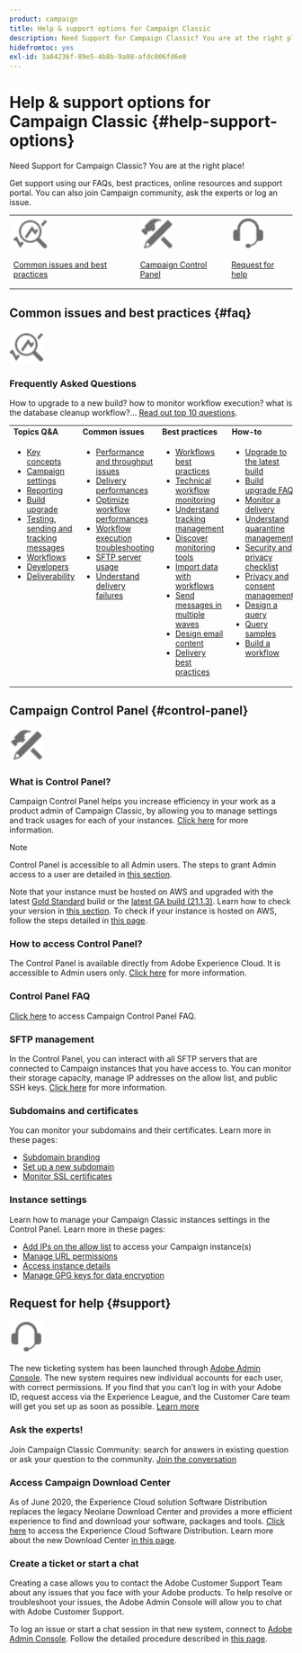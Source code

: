 ```yaml
---
product: campaign
title: Help & support options for Campaign Classic 
description: Need Support for Campaign Classic? You are at the right place!
hidefromtoc: yes
exl-id: 3a84236f-89e5-4b8b-9a98-afdc006fd6e0
---
```

# Help & support options for Campaign Classic {#help-support-options}

Need Support for Campaign Classic? You are at the right place!

Get support using our FAQs, best practices, online resources and support portal. You can also join Campaign community, ask the experts or log an issue.

<table>
    <tr>
        <td><img src="platform/using/assets/do-not-localize/icon-faq.svg" width="60px"><p><a href="#faq">Common issues and best practices</a></p></td>
        <td><img src="platform/using/assets/do-not-localize/icon-control-panel.svg" width="60px"><p><a href="#control-panel">Campaign Control Panel</a></p></td>
        <td><img src="platform/using/assets/do-not-localize/icon-support.svg" width="60px"><p><a href="#support">Request for help</a></p></td>
    </tr>
</table>

## Common issues and best practices {#faq}

<img src="platform/using/assets/do-not-localize/icon-faq.svg" width="60px">

### Frequently Asked Questions

How to upgrade to a new build? how to monitor workflow execution? what is the database cleanup workflow?... [Read out top 10 questions](platform/using/common-questions.md).

<table>
    <tr><td><strong>Topics Q&A</strong></td><td><strong>Common issues</strong></td><td><strong>Best practices</strong></td><td><strong>How-to</strong></td></tr>
    <tr>
    <td valign="top">
        <ul>
        <li><a href="platform/using/faq-key-concepts.md">Key concepts</a></li>
        <li><a href="platform/using/faq-campaign-config.md">Campaign settings</a></li>
        <li><a href="platform/using/faq-reporting.md">Reporting</a></li>
        <li><a href="platform/using/faq-build-upgrade.md">Build upgrade</a></li>
        <li><a href="platform/using/faq-messages.md">Testing, sending and tracking messages</a></li>
        <li><a href="platform/using/faq-workflows.md">Workflows</a></li>
        <li><a href="platform/using/faq-developers.md">Developers</a></li>
        <li><a href="delivery/using/monitoring-deliverability.md">Deliverability</a></li>
        </ul>
    </td>
    <td valign="top">
        <ul>
        <li><a href="production/using/performance-and-throughput-issues.md">Performance and throughput issues</a></li>
        <li><a href="delivery/using/delivery-performances.md">Delivery performances</a></li>
        <li><a href="workflow/using/workflow-best-practices.md">Optimize workflow performances</a></li>
        <li><a href="workflow/using/monitoring-workflow-execution.md">Workflow execution troubleshooting</a></li>
        <li><a href="platform/using/sftp-server-usage.md">SFTP server usage</a></li>
        <li><a href="delivery/using/understanding-delivery-failures.md">Understand delivery failures</a></li>
        </ul>
    </td>
   <td valign="top">
        <ul>
        <li><a href="workflow/using/workflow-best-practices.md">Workflows best practices</a></li>
        <li><a href="workflow/using/monitoring-technical-workflows.md">Technical workflow monitoring</a></li>
        <li><a href="delivery/using/about-message-tracking.md">Understand tracking management</a></li>
        <li><a href="production/using/monitoring-guidelines.md">Discover monitoring tools</a></li>
        <li><a href="platform/using/import-export-workflows.md">Import data with workflows</a></li>
        <li><a href="delivery/using/steps-sending-the-delivery.md">Send messages in multiple waves</a></li>
        <li><a href="delivery/using/defining-the-email-content.md">Design email content</a></li>
        <li><a href="delivery/using/delivery-best-practices.md">Delivery best practices</a></li>
        </ul>
    </td>
    <td valign="top">
        <ul>
        <li><a href="production/using/build-upgrade.md">Upgrade to the latest build</a></li>
        <li><a href="platform/using/faq-build-upgrade.md">Build upgrade FAQ</a></li>
        <li><a href="delivery/using/about-delivery-monitoring.md">Monitor a delivery</a></li>
        <li><a href="delivery/using/understanding-quarantine-management.md">Understand quarantine management</a></li>
        <li><a href="installation/using/get-started-security-privacy.md">Security and privacy checklist</a></li>
        <li><a href="platform/using/privacy-management.md">Privacy and consent management</a></li>
        <li><a href="platform/using/steps-to-create-a-query.md">Design a query</a></li>
        <li><a href="workflow/using/querying-recipient-table.md">Query samples</a></li>
        <li><a href="workflow/using/building-a-workflow.md">Build a workflow</a></li>
        </ul>
    </td>
    </tr>
</table>

## Campaign Control Panel {#control-panel}

<img src="platform/using/assets/do-not-localize/icon-control-panel.svg" width="60px">

### What is Control Panel?

Campaign Control Panel helps you increase efficiency in your work as a product admin of Campaign Classic, by allowing you to manage settings and track usages for each of your instances.
[Click here](https://experienceleague.adobe.com/docs/control-panel/using/discover-control-panel/key-features.html) for more information.

>[!NOTE]
>
>Control Panel is accessible to all Admin users. The steps to grant Admin access to a user are detailed in [this section](https://experienceleague.adobe.com/docs/control-panel/using/discover-control-panel/managing-permissions.html?lang=en#discover-control-panel).
>
>Note that your instance must be hosted on AWS and upgraded with the latest [Gold Standard](rn/using/gs-overview.md) build or the [latest GA build (21.1.3)](rn/using/latest-release.md). Learn how to check your version in [this section](platform/using/launching-adobe-campaign.md#getting-your-campaign-version). To check if your instance is hosted on AWS, follow the steps detailed in [this page](https://experienceleague.adobe.com/docs/control-panel/using/faq.html).

### How to access Control Panel?

The Control Panel is available directly from Adobe Experience Cloud. It is accessible to Admin users only. [Click here](https://experienceleague.adobe.com/docs/control-panel/using/discover-control-panel/accessing-control-panel.html) for more information.

### Control Panel FAQ

[Click here](https://experienceleague.adobe.com/docs/control-panel/using/faq.html) to access Campaign Control Panel FAQ.

### SFTP management

In the Control Panel, you can interact with all SFTP servers that are connected to Campaign instances that you have access to. You can monitor their storage capacity, manage IP addresses on the allow list, and public SSH keys. [Click here](https://experienceleague.adobe.com/docs/control-panel/using/sftp-management/about-sftp-management.html) for more information.

### Subdomains and certificates

You can monitor your subdomains and their certificates. Learn more in these pages:
* [Subdomain branding](https://experienceleague.adobe.com/docs/control-panel/using/subdomains-and-certificates/subdomains-branding.html)
* [Set up a new subdomain](https://experienceleague.adobe.com/docs/control-panel/using/subdomains-and-certificates/setting-up-new-subdomain.html)
* [Monitor SSL certificates](https://experienceleague.adobe.com/docs/control-panel/using/subdomains-and-certificates/monitoring-ssl-certificates.html)

### Instance settings

Learn how to manage your Campaign Classic instances settings in the Control Panel. Learn more in these pages:
* [Add IPs on the allow list](https://experienceleague.adobe.com/docs/control-panel/using/instances-settings/ip-allow-listing-instance-access.html) to access your Campaign instance(s)
* [Manage URL permissions](https://experienceleague.adobe.com/docs/control-panel/using/instances-settings/url-permissions.html)
* [Access instance details](https://experienceleague.adobe.com/docs/control-panel/using/instances-settings/instance-details.html)
* [Manage GPG keys for data encryption](https://experienceleague.adobe.com/docs/control-panel/using/instances-settings/gpg-keys-management.html)

## Request for help {#support}

<img src="platform/using/assets/do-not-localize/icon-support.svg" width="60px">

The new ticketing system has been launched through [Adobe Admin Console](https://adminconsole.adobe.com/overview). The new system requires new individual accounts for each user, with correct permissions. If you find that you can’t log in with your Adobe ID, request access via the Experience League, and the Customer Care team will get you set up as soon as possible. [Learn more](https://helpx.adobe.com/enterprise/using/support-for-experience-cloud.html)

### Ask the experts!

Join Campaign Classic Community: search for answers in existing question or ask your question to the community. [Join the conversation](https://experienceleaguecommunities.adobe.com/t5/adobe-campaign-classic/ct-p/adobe-campaign-classic-community)

### Access Campaign Download Center

As of June 2020, the Experience Cloud solution Software Distribution replaces the legacy Neolane Download Center and provides a more efficient experience to find and download your software, packages and tools. [Click here](https://experience.adobe.com/#/downloads/content/software-distributicampaign.html) to access the Experience Cloud Software Distribution.
Learn more about the new Download Center [in this page](https://experienceleague.adobe.com/docs/experience-cloud/software-distribution/home.html).

### Create a ticket or start a chat

Creating a case allows you to contact the Adobe Customer Support Team about any issues that you face with your Adobe products. To help resolve or troubleshoot your issues, the Adobe Admin Console will allow you to chat with Adobe Customer Support.

To log an issue or start a chat session in that new system, connect to [Adobe Admin Console](https://adminconsole.adobe.com/overview). Follow the detailed procedure described in [this page](https://helpx.adobe.com/enterprise/using/support-for-experience-cloud.html).
